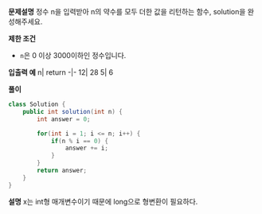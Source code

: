 **문제설명**
정수 n을 입력받아 n의 약수를 모두 더한 값을 리턴하는 함수, solution을 완성해주세요.

**제한 조건**
- `n`은 0 이상 3000이하인 정수입니다.

**입출력 예**
n|	return
-|-
12|	28
5|	6

**풀이**
```java
class Solution {
    public int solution(int n) {
        int answer = 0;

        for(int i = 1; i <= n; i++) {
            if(n % i == 0) {
                answer += i;
            }
        }
        return answer;
    }
}
```

**설명**
x는 int형 매개변수이기 때문에 long으로 형변환이 필요하다. 

